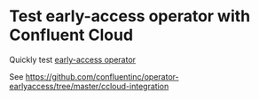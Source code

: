 # Test early-access operator with Confluent Cloud

Quickly test [early-access operator](https://github.com/confluentinc/operator-earlyaccess)

See https://github.com/confluentinc/operator-earlyaccess/tree/master/ccloud-integration

